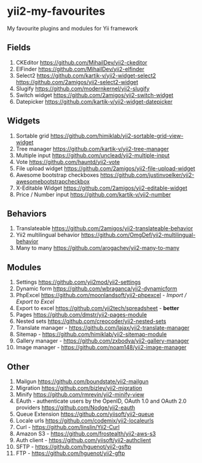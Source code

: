 # yii2-my-favourites
My favourite plugins and modules for Yii framework

## Fields
1. CKEditor https://github.com/MihailDev/yii2-ckeditor
2. ElFinder https://github.com/MihailDev/yii2-elfinder
3. Select2 https://github.com/kartik-v/yii2-widget-select2 https://github.com/2amigos/yii2-select2-widget
4. Slugify https://github.com/modernkernel/yii2-slugify
5. Switch widget https://github.com/2amigos/yii2-switch-widget
6. Datepicker https://github.com/kartik-v/yii2-widget-datepicker

## Widgets
1. Sortable grid https://github.com/himiklab/yii2-sortable-grid-view-widget
2. Tree manager https://github.com/kartik-v/yii2-tree-manager
3. Multiple input https://github.com/unclead/yii2-multiple-input
4. Vote https://github.com/hauntd/yii2-vote
5. File upload widget https://github.com/2amigos/yii2-file-upload-widget
6. Awesome bootstrap checkboxes https://github.com/justinvoelker/yii2-awesomebootstrapcheckbox
7. X-Editable Widget https://github.com/2amigos/yii2-editable-widget
8. Price / Number input https://github.com/kartik-v/yii2-number

## Behaviors
1. Translateable https://github.com/2amigos/yii2-translateable-behavior
2. Yii2 multilingual behavior https://github.com/OmgDef/yii2-multilingual-behavior
3. Many to many https://github.com/arogachev/yii2-many-to-many

## Modules
1. Settings https://github.com/yii2mod/yii2-settings
2. Dynamic form https://github.com/wbraganca/yii2-dynamicform
3. PhpExcel https://github.com/moonlandsoft/yii2-phpexcel - _Import / Export to Excel_
4. Export to excel https://github.com/yii2tech/spreadsheet - **better**
4. Pages https://github.com/dmstr/yii2-pages-module
5. Nested sets https://github.com/creocoder/yii2-nested-sets
6. Translate manager - https://github.com/lajax/yii2-translate-manager
7. Sitemap - https://github.com/himiklab/yii2-sitemap-module
8. Gallery manager - https://github.com/zxbodya/yii2-gallery-manager
9. Image manager - https://github.com/noam148/yii2-image-manager

## Other
1. Mailgun https://github.com/boundstate/yii2-mailgun
2. Migration https://github.com/bizley/yii2-migration
3. Minify https://github.com/rmrevin/yii2-minify-view
4. EAuth - authenticate users by the OpenID, OAuth 1.0 and OAuth 2.0 providers https://github.com/Nodge/yii2-eauth
5. Queue Extension https://github.com/yiisoft/yii2-queue
6. Locale urls https://github.com/codemix/yii2-localeurls
7. Curl - https://github.com/linslin/Yii2-Curl
8. Amazon S3 - https://github.com/frostealth/yii2-aws-s3
9. Auth client - https://github.com/yiisoft/yii2-authclient
10. SFTP - https://github.com/hguenot/yii2-gsftp
10. FTP - https://github.com/hguenot/yii2-gftp